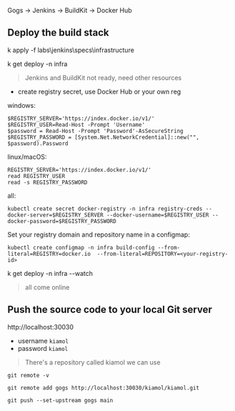 

Gogs -> Jenkins -> BuildKit -> Docker Hub

## Deploy the build stack


k apply -f labs\jenkins\specs\infrastructure

k get deploy -n infra

> Jenkins and BuildKit not ready, need other resources

- create registry secret, use Docker Hub or your own reg

windows:

```
$REGISTRY_SERVER='https://index.docker.io/v1/'
$REGISTRY_USER=Read-Host -Prompt 'Username'
$password = Read-Host -Prompt 'Password'-AsSecureString
$REGISTRY_PASSWORD = [System.Net.NetworkCredential]::new("", $password).Password
```

linux/macOS:

```
REGISTRY_SERVER='https://index.docker.io/v1/'
read REGISTRY_USER
read -s REGISTRY_PASSWORD
```

all:

```
kubectl create secret docker-registry -n infra registry-creds --docker-server=$REGISTRY_SERVER --docker-username=$REGISTRY_USER --docker-password=$REGISTRY_PASSWORD
```

Set your registry domain and repository name in a configmap:

```
kubectl create configmap -n infra build-config --from-literal=REGISTRY=docker.io  --from-literal=REPOSITORY=<your-registry-id>
```

k get deploy -n infra --watch

> all come online

## Push the source code to your local Git server

http://localhost:30030

- username `kiamol`
- password `kiamol`

> There's a repository called kiamol we can use

```
git remote -v

git remote add gogs http://localhost:30030/kiamol/kiamol.git

git push --set-upstream gogs main
```